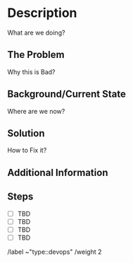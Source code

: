 <!-- Title suggestion: [DevOps] Name of improvement -->
<!-- DevOps issues are issues touching anything that is not on the application layer. Things like Terraform, kubernetes yamls, cicd, etc. -->

# Description

What are we doing?

## The Problem

Why this is Bad?

## Background/Current State

Where are we now?

## Solution

How to Fix it?

## Additional Information

## Steps

- [ ] TBD
- [ ] TBD
- [ ] TBD
- [ ] TBD

/label ~"type::devops"
/weight 2
<!-- A note on weights
0 is trivial. Does not involve and code
1 is a button, documentation corrections, a quick fix
2 is a simple well known task
3 is for a somewhat simple task
5 is for a complicated story that requies a number of moving parts
8 is for a signifcant amount of work but should with perhaps some unkowns or external dependencies
Anything higher than 8 should be broken up into smaller more distinct stories.
-->
